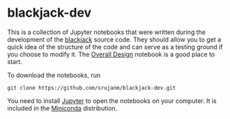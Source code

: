 # blackjack-dev

This is a collection of Jupyter notebooks that were written during the development of the [blackjack](https://github.com/srujanm/blackjack) source code. They should allow you to get a quick idea of the structure of the code and can serve as a testing ground if you choose to modify it. The [Overall Design](https://github.com/srujanm/blackjack-dev/blob/master/Overall%20design.ipynb) notebook is a good place to start.

To download the notebooks, run

```
git clone https://github.com/srujanm/blackjack-dev.git
```

You need to install [Jupyter](http://jupyter.org/) to open the notebooks on your computer. It is included in the [Miniconda](https://conda.io/miniconda.html) distribution.

